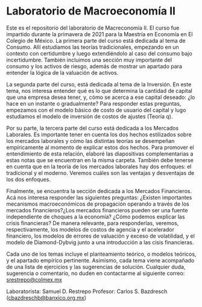# Laboratorio de Macroeconomía II

Este es el repositorio del laboratorio de Macreconomía II. El curso fue impartido durante la primavera de 2021 para la Maestría en Economía en El Colegio de México. La primera parte del curso está dedicada al tema de Consumo. Allí estudiamos las teorías tradicionales, empezando en un contexto con certidumbre y luego extendiéndolo al caso del consumo bajo incertidumbre. También incluimos una sección muy importante del consumo y los activos de riesgo, además de mostrar un apartado para entender la lógica de la valuación de activos. 

La segunda parte del curso, está dedicada al tema de la Inversión. En este tema, nos interesa entender qué es lo que determina la cantidad de capital que una empresa desea tener,
y, cómo se acerca a ese capital deseado: ¿lo hace en un instante o gradualmente? Para responder estas preguntas, empezamos con el modelo básico de costo de usuario del capital y lugo estudiamos el modelo de inversión de costos de ajustes (Teoría q).

Por su parte, la tercera parte del curso está dedicada a los Mercados Laborales. Es importante tener en cuenta los dos hechos estilizados sobre los mercados laborales y cómo las distintas teorías se desempeñan empíricamente al momento de explicar estos dos hechos. Para promover el entendimiento de esta relación, elaboré las diapositivas complementarias a estas notas que se encuentran en la misma carpeta. También debe tenerse en cuenta que en la teoría de los mercados laborales hay dos enfoques: el tradicional y el moderno. Veremos cuáles son las ventajas y desventajas de los dos enfoques.

Finalmente, se encuentra la sección dedicada a los Mercados Financieros. Acá nos interesa responder las siguientes preguntas: ¿Existen importantes mecanismos macroeconómicos de propagación operando a través de los mercados financieros?¿Los mercados financieros pueden ser una fuente independiente de choques a la economía? ¿Cómo podemos explicar las crisis financieras? De manera relevante, para responderlas, veremos, respectivamente, los modelos de costos de agencia y el acelerador financiero, los modelos de errores de valuación y exceso de volatilidad, y el modelo de Diamond-Dybvig junto a una introducción a las cisis financieras.

Cada uno de los temas incluye el planteamiento teórico, o modelos teóricos, y el apartado empírico pertinente. Asimismo, cada tema viene acompañado de una lista de ejercicios y las sugerencias de solución. Cualquier duda, sugerencia o comentario, no duden en contactarme al siguiente correo: srestrepo@colmex.mx


Laboratorista: Samuel D. Restrepo
Profesor: Carlos S. Bazdresch (cbazdreschb@banxico.org.mx)
